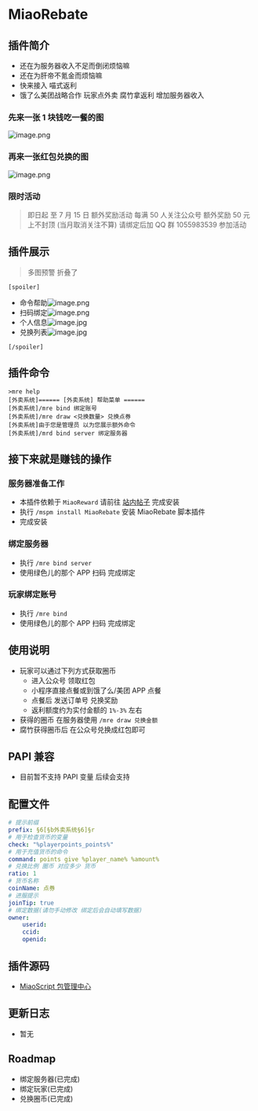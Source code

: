 # MiaoRebate

## 插件简介

-   还在为服务器收入不足而倒闭烦恼嘛
-   还在为肝帝不氪金而烦恼嘛
-   快来接入 喵式返利
-   饿了么美团战略合作 玩家点外卖 腐竹拿返利 增加服务器收入

### 先来一张 1 块钱吃一餐的图

![image.png](https://i.loli.net/2021/06/08/PpZVWLwTBNuravY.png)

### 再来一张红包兑换的图

![image.png](https://i.loli.net/2021/06/07/GmCNXl2pyVnxYt5.png)

### 限时活动

> 即日起 至 7 月 15 日 额外奖励活动
> 每满 50 人关注公众号 额外奖励 50 元 上不封顶 (当月取消关注不算)
> 请绑定后加 QQ 群 1055983539 参加活动

## 插件展示

> 多图预警 折叠了

`[spoiler]`

-   命令帮助![image.png](https://i.loli.net/2021/06/07/PGse8CSFxnIR3D5.png)
-   扫码绑定![image.png](https://i.loli.net/2021/06/07/dwNXloU62zcTVkQ.png)
-   个人信息![image.jpg](https://i.loli.net/2021/06/07/8r9xQTnFqjV7ahZ.jpg)
-   兑换列表![image.jpg](https://i.loli.net/2021/06/07/FcjC1qdWMrB3vsR.jpg)

`[/spoiler]`

## 插件命令

```
>mre help
[外卖系统]====== [外卖系统] 帮助菜单 ======
[外卖系统]/mre bind 绑定账号
[外卖系统]/mre draw <兑换数量> 兑换点券
[外卖系统]由于您是管理员 以为您展示额外命令
[外卖系统]/mrd bind server 绑定服务器
```

## 接下来就是赚钱的操作

### 服务器准备工作

-   本插件依赖于 `MiaoReward` 请前往 [站内帖子](https://www.mcbbs.net/thread-1121423-1-1.html) 完成安装
-   执行 `/mspm install MiaoRebate` 安装 MiaoRebate 脚本插件
-   完成安装

### 绑定服务器

-   执行 `/mre bind server`
-   使用绿色儿的那个 APP 扫码 完成绑定

### 玩家绑定账号

-   执行 `/mre bind`
-   使用绿色儿的那个 APP 扫码 完成绑定

## 使用说明

-   玩家可以通过下列方式获取圈币
    -   进入公众号 领取红包
    -   小程序直接点餐或到饿了么/美团 APP 点餐
    -   点餐后 发送订单号 兑换奖励
    -   返利额度约为实付金额的 `1%-3%` 左右
-   获得的圈币 在服务器使用 `/mre draw 兑换金额`
-   腐竹获得圈币后 在公众号兑换成红包即可

## PAPI 兼容

-   目前暂不支持 PAPI 变量 后续会支持

## 配置文件

```yml
# 提示前缀
prefix: §6[§b外卖系统§6]§r
# 用于检查货币的变量
check: "%playerpoints_points%"
# 用于充值货币的命令
command: points give %player_name% %amount%
# 兑换比例 圈币 对应多少 货币
ratio: 1
# 货币名称
coinName: 点券
# 进服提示
joinTip: true
# 绑定数据(请勿手动修改 绑定后会自动填写数据)
owner:
    userid:
    ccid:
    openid:
```

## 插件源码

-   [MiaoScript 包管理中心](https://git.yumc.pw/circlecloud/ms/src/branch/master/packages/plugins/src/MiaoRebate.ts)

## 更新日志

-   暂无

## Roadmap

-   绑定服务器(已完成)
-   绑定玩家(已完成)
-   兑换圈币(已完成)
